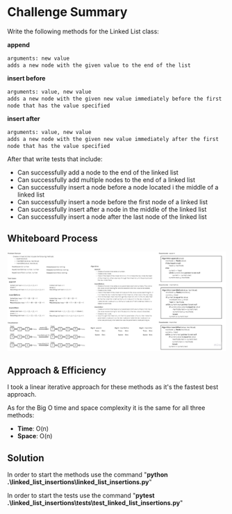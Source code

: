 # Challenge Summary
<!-- Description of the challenge -->
Write the following methods for the Linked List class:

**append**

    arguments: new value
    adds a new node with the given value to the end of the list

**insert before**

    arguments: value, new value
    adds a new node with the given new value immediately before the first node that has the value specified

**insert after**

    arguments: value, new value
    adds a new node with the given new value immediately after the first node that has the value specified

After that write tests that include: 
- Can successfully add a node to the end of the linked list
- Can successfully add multiple nodes to the end of a linked list
- Can successfully insert a node before a node located i the middle of a linked list
- Can successfully insert a node before the first node of a linked list
- Can successfully insert after a node in the middle of the linked list
- Can successfully insert a node after the last node of the linked list

## Whiteboard Process
<!-- Embedded whiteboard image -->
![White board pic](img/linked_list_insertions.jpg)

## Approach & Efficiency
<!-- What approach did you take? Why? What is the Big O space/time for this approach? -->
I took a linear iterative approach for these methods as it's the fastest best approach.

As for the Big O time and space complexity it is the same for all three methods:
- **Time**: O(n)
- **Space**: O(n)

## Solution
<!-- Show how to run your code, and examples of it in action -->
In order to start the methods use the command "**python .\linked_list_insertions\linked_list_insertions.py**"

In order to start the tests use the command "**pytest .\linked_list_insertions\tests\test_linked_list_insertions.py**"
